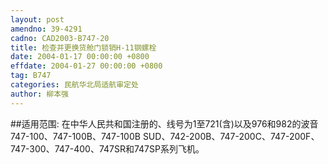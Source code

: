 ```yaml
---
layout: post
amendno: 39-4291
cadno: CAD2003-B747-20
title: 检查并更换货舱门锁销H-11钢螺栓
date: 2004-01-17 00:00:00 +0800
effdate: 2004-01-27 00:00:00 +0800
tag: B747
categories: 民航华北局适航审定处
author: 柳本强
---
```


##适用范围:
在中华人民共和国注册的、线号为1至721(含)以及976和982的波音747-100、747-100B、747-100B SUD、742-200B、747-200C、747-200F、747-300、747-400、747SR和747SP系列飞机。


